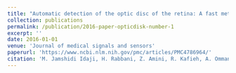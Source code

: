 ```yaml
---
title: "Automatic detection of the optic disc of the retina: A fast method"
collection: publications
permalink: /publication/2016-paper-opticdisk-number-1
excerpt: ''
date: 2016-01-01
venue: 'Journal of medical signals and sensors'
paperurl: 'https://www.ncbi.nlm.nih.gov/pmc/articles/PMC4786964/'
citation: 'M. Jamshidi Idaji, H. Rabbani, Z. Amini, R. Kafieh, A. Ommani, V. Lakshminarayanan,(2016), "Automatic detection of the optic disc of the retina: A fast method", Journal of medical signals and sensors 6 (1), 57'
---
```


